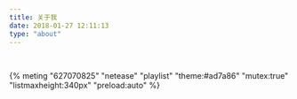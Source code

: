 ```yaml
---
title: 关于我
date: 2018-01-27 12:11:13
type: "about"
---
```


​         

<link rel="stylesheet" href="https://cdn.jsdelivr.net/npm/aplayer@1.10/dist/APlayer.min.css">
<script src="https://cdn.jsdelivr.net/npm/aplayer@1.10/dist/APlayer.min.js"></script>
<script src="https://cdn.jsdelivr.net/npm/meting@1.2/dist/Meting.min.js"></script>

{% meting "627070825" "netease" "playlist" "theme:#ad7a86" "mutex:true" "listmaxheight:340px" "preload:auto" %}